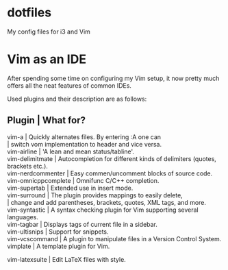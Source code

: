 dotfiles
========

My config files for i3 and Vim

Vim as an IDE
=============

After spending some time on configuring my Vim setup, it now pretty much offers all the neat features of common IDEs. 

Used plugins and their description are as follows:

Plugin              | What for?
------------------------------------------------------------------------------------------------------
vim-a               | Quickly alternates files. By entering :A one can</br>
                    | switch vom implementation to header and vice versa.</br>
vim-airline         | 'A lean and mean status/tabline'.</br>
vim-delimitmate     | Autocompletion for different kinds of delimiters (quotes, brackets etc.).</br>
vim-nerdcommenter   | Easy commen/uncomment blocks of source code.</br>
vim-omnicppcomplete | Omnifunc C/C++ completion.</br>
vim-supertab        | Extended <Tab> use in insert mode.</br>
vim-surround        | The plugin provides mappings to easily delete,</br>
                    | change and add parentheses, brackets, quotes, XML tags, and more.</br>
vim-syntastic       | A syntax checking plugin for Vim supporting several languages.</br>
vim-tagbar          | Displays tags of current file in a sidebar.</br>
vim-ultisnips       | Support for snippets.</br>
vim-vcscommand      | A plugin to manipulate files in a Version Control System.</br>
vimplate            | A template plugin for Vim.</br>

vim-latexsuite      | Edit LaTeX files with style.</br>
